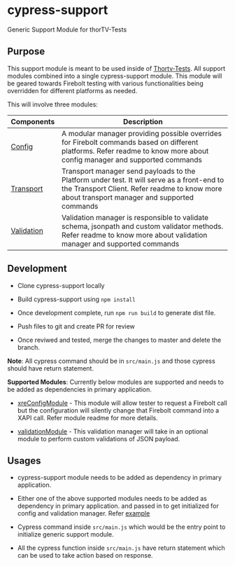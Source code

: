 # cypress-support
Generic Support Module for thorTV-Tests

## Purpose

This support module is meant to be used inside of [Thortv-Tests](https://github.comcast.com/lightning-automation/bolt_worker). 
All support modules combined into a single cypress-support module. This module will be geared towards Firebolt testing with various functionalities being overridden for different platforms as needed.

This will involve three modules:

| Components | Description |
| --- | --- |
| [Config](src/config.md)     | A modular manager providing possible overrides for Firebolt commands based on different platforms. Refer readme to know more about config manager and supported commands |
| [Transport](src/transport.md)  | Transport manager send payloads to the Platform under test. It will serve as a front-end to the Transport Client. Refer readme to know more about transport manager and supported commands | 
| [Validation](src/validation.md) | Validation manager is responsible to validate schema, jsonpath and custom validator methods. Refer readme to know more about validation manager and supported commands |

## Development

- Clone cypress-support locally

- Build cypress-support using `npm install`

- Once development complete, run `npm run build` to generate dist file.

- Push files to git and create PR for review

- Once reviwed and tested, merge the changes to master and delete the branch.

**Note**: All cypress command should be in `src/main.js` and those cypress should have return statement. 

**Supported Modules**: Currently below modules are supported and needs to be added as dependencies in primary application. 

- [xreConfigModule](https://github.comcast.com/lightning-automation/XRE-Config-Module) - This module will allow tester to request a Firebolt call but the configuration will silently change that Firebolt command into a XAPI call. Refer module readme for more details.

- [validationModule](https://github.comcast.com/lightning-automation/validation-module) - This validation manager will take in an optional module to perform custom validations of JSON payload.

## Usages

- cypress-support module needs to be added as dependency in primary application.

- Either one of the above supported modules needs to be added as dependency in primary application. and passed in to get initialized for config and validation manager. Refer [example](https://github.comcast.com/lightning-automation/thorTV-Tests/blob/SYSTEST-9178_cypressSupportIntegration/README.md#generic-support)

- Cypress command inside `src/main.js` which would be the entry point to initialize generic support module. 

- All the cypress function inside `src/main.js` have return statement which can be used to take action based on response. 
